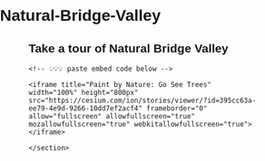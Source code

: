 # Natural-Bridge-Valley


<html>

<head>
  <meta charset='utf-8' />
  <title>Display a tour</title>
  <meta name='viewport' content='initial-scale=1,maximum-scale=1,user-scalable=no' />

  <style>
    body {
      margin: 0;
      padding: 0;
    }

    section {
      width: 80%;
      margin: 0 auto;
    }

    h1, h2 {
      font-family: 'Work Sans', sans-serif;
    }
  </style>
</head>

<body>
  <section>
    <h2>Take a tour of Natural Bridge Valley</h2>

    <!-- 💡💡💡 paste embed code below -->

    <iframe title="Paint by Nature: Go See Trees" width="100%" height="800px" src="https://cesium.com/ion/stories/viewer/?id=395cc63a-ee79-4e9d-9266-10dd7ef2acf4" frameborder="0" allow="fullscreen" allowfullscreen="true" mozallowfullscreen="true" webkitallowfullscreen="true"></iframe>
  
    </section>
</body>

</html>

<!DOCTYPE html>
<html>

<head>
  <meta charset='utf-8' />
  <title>Display a map</title>
  <meta name='viewport' content='initial-scale=1,maximum-scale=1,user-scalable=no' />

  <script src='https://api.mapbox.com/mapbox-gl-js/v2.2.0/mapbox-gl.js'></script>
  <link href='https://api.mapbox.com/mapbox-gl-js/v2.2.0/mapbox-gl.css' rel='stylesheet' />

  <style>
    body {
      margin: 0;
      padding: 0;
    }

    #map {
      position: absolute;
      top: 0;
      bottom: 0;
      width: 100%;
    }
  </style>
</head>

<body>

  <div id='map'></div>

  <script>
    // 💡💡💡 Change this to your Token --------------------
    // ------------------------------------------------
    mapboxgl.accessToken = 'pk.eyJ1IjoiaG9nYW5mZWQiLCJhIjoiY2tvZndma3NuMG1mczJucHcwM2t0azZhNSJ9.hxCNV7pMHfEaK2T_xMekOA';
    // ------------------------------------------------
    // ------------------------------------------------

    var map = new mapboxgl.Map({
      container: 'map',

      // 💡💡💡 Change this to your style --------------------
      // ------------------------------------------------
      style: 'mapbox://styles/hoganfed/ckofxqh173rde17rxi4jw19yf',
      // ----------------------------------------------
      // ------------------------------------------------

      // 💡💡💡 Change to your location ----------------------
      // ------------------------------------------------
      zoom: 15.65,
      center: [-83.657662, 37.817418], 
      pitch: 85,
      bearing: 80
      // ------------------------------------------------
      // ----------------------------------------------

    });

    // Add geolocate control to the map.
    map.addControl(new mapboxgl.GeolocateControl({
      positionOptions: {
        enableHighAccuracy: true
      },
      trackUserLocation: true
    }));
  </script>

</body>

</html>